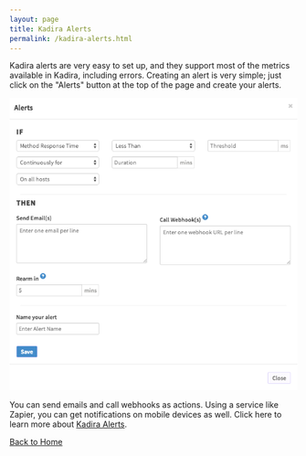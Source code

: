 ```yaml
---
layout: page
title: Kadira Alerts
permalink: /kadira-alerts.html
---
```


Kadira alerts are very easy to set up, and they support most of the metrics available in Kadira, including errors. Creating an alert is very simple; just click on the "Alerts" button at the top of the page and create your alerts.

![Kadira Alerts](images/screenshots/kadira-alerts.png)

You can send emails and call webhooks as actions. Using a service like Zapier, you can get notifications on mobile devices as well. Click here to learn more about [Kadira Alerts](blog/stay-alert-with-your-meteor-app/).

[Back to Home](/#features)